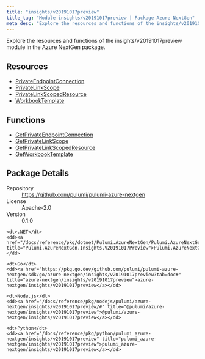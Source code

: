 ```yaml
---
title: "insights/v20191017preview"
title_tag: "Module insights/v20191017preview | Package Azure NextGen"
meta_desc: "Explore the resources and functions of the insights/v20191017preview module in the Azure NextGen package."
---
```


<!-- WARNING: this file was generated by Pulumi Docs Generator. -->
<!-- Do not edit by hand unless you're certain you know what you are doing! -->

Explore the resources and functions of the insights/v20191017preview module in the Azure NextGen package.

<h2 id="resources">Resources</h2>
<ul class="api">
    <li><a href="privateendpointconnection" title="PrivateEndpointConnection"><span class="symbol resource"></span>PrivateEndpointConnection</a></li>
    <li><a href="privatelinkscope" title="PrivateLinkScope"><span class="symbol resource"></span>PrivateLinkScope</a></li>
    <li><a href="privatelinkscopedresource" title="PrivateLinkScopedResource"><span class="symbol resource"></span>PrivateLinkScopedResource</a></li>
    <li><a href="workbooktemplate" title="WorkbookTemplate"><span class="symbol resource"></span>WorkbookTemplate</a></li>
</ul>

<h2 id="functions">Functions</h2>
<ul class="api">
    <li><a href="getprivateendpointconnection" title="GetPrivateEndpointConnection"><span class="symbol function"></span>GetPrivateEndpointConnection</a></li>
    <li><a href="getprivatelinkscope" title="GetPrivateLinkScope"><span class="symbol function"></span>GetPrivateLinkScope</a></li>
    <li><a href="getprivatelinkscopedresource" title="GetPrivateLinkScopedResource"><span class="symbol function"></span>GetPrivateLinkScopedResource</a></li>
    <li><a href="getworkbooktemplate" title="GetWorkbookTemplate"><span class="symbol function"></span>GetWorkbookTemplate</a></li>
</ul>

<h2 id="package-details">Package Details</h2>
<dl class="package-details">
	<dt>Repository</dt>
	<dd><a href="https://github.com/pulumi/pulumi-azure-nextgen">https://github.com/pulumi/pulumi-azure-nextgen</a></dd>
	<dt>License</dt>
	<dd>Apache-2.0</dd>
	<dt>Version</dt>
	<dd>0.1.0</dd>
</dl>



<dl class="tabular">

    <dt>.NET</dt>
    <dd><a href="/docs/reference/pkg/dotnet/Pulumi.AzureNextGen/Pulumi.AzureNextGen.Insights.V20191017Preview.html" title="Pulumi.AzureNextGen.Insights.V20191017Preview">Pulumi.AzureNextGen.Insights.V20191017Preview</a></dd>

    <dt>Go</dt>
    <dd><a href="https://pkg.go.dev/github.com/pulumi/pulumi-azure-nextgen/sdk/go/azure-nextgen/insights/v20191017preview?tab=doc#" title="azure-nextgen/insights/v20191017preview">azure-nextgen/insights/v20191017preview</a></dd>

    <dt>Node.js</dt>
    <dd><a href="/docs/reference/pkg/nodejs/pulumi/azure-nextgen/insights/v20191017preview/#" title="@pulumi/azure-nextgen/insights/v20191017preview">@pulumi/azure-nextgen/insights/v20191017preview</a></dd>

    <dt>Python</dt>
    <dd><a href="/docs/reference/pkg/python/pulumi_azure-nextgen/insights/v20191017preview" title="pulumi_azure-nextgen/insights/v20191017preview">pulumi_azure-nextgen/insights/v20191017preview</a></dd>

</dl>

